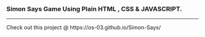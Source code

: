 <h3> Simon Says Game Using Plain HTML , CSS & JAVASCRIPT.</h3>
<hr/>
Check out this project @ https://os-03.github.io/Simon-Says/
